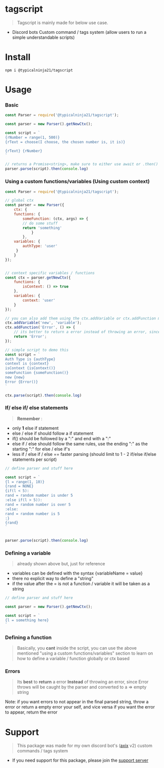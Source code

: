 # tagscript

> Tagscript is mainly made for below use case.

* Discord bots Custom command / tags system (allow users to run a simple understandable scripts)

# Install

```
npm i @typicalninja21/tagscript
```

# Usage

### Basic

```js
const Parser = require('@typicalninja21/tagscript');

const parser = new Parser().getNewCtx();

const script = `
{rNumber = range(1, 500)}
{rText = choose(I choose, the chosen number is, it is)}

{rText} {rNumber}
`

// returns a Promise<string>, make sure to either use await or .then()
parser.parse(script).then(console.log)
```


### Using a custom functions/variables (Using custom context)

```js
const Parser = require('@typicalninja21/tagscript');

// global ctx
const parser = new Parser({
	ctx: {
	functions: {
		someFunction: (ctx, args) => {
		// do some stuff
		return 'something'
			}
		},
	variables: {
		authType: 'user'
	 }
	}
});


// context specific variables / functions
const ctx = parser.getNewCtx({
	functions: {
		isContext: () => true
	},
	variables: {
		context: 'user'
	}
});

// you can also add them using the ctx.addVariable or ctx.addFunction methods
ctx.addVariable('new', 'variable');
ctx.addFunction('Error', () => {
	// its better to return a error instead of throwing an error, since Error throws will be caught by the parser and converted to a => empty string
	return 'Error';
});

// simple script to demo this
const script = `
Auth Type is {authType}
context is {context}
isContext {isContext()}
someFunction {someFunction()}
new {new}
Error {Error()}
`

ctx.parse(script).then(console.log)
```

### If/ else if/ else statements

> **Remember** :
* only **1** else if statement
* else / else if should follow a if statement
* if() should be followed by a ":" and end with a ":"
* else if / else should follow the same rules, use the ending ":" as the starting ":" for else / else if's
* less if / else if / else == faster parsing (should limit to 1 - 2 if/else if/else statements per script)


```js
// define parser and stuff here

const script = `
{l = range(1, 10)}
{rand = NONE}
{if(l < 5):
rand = random number is under 5
:else if(l > 5)):
rand = random number is over 5
:else:
rand = random number is 5
:}
{rand}
`


parser.parse(script).then(console.log)
```


### Defining a variable

> already shown above but, just for reference
* variables can be defined with the syntax {variableName = value}
* there no explicit way to define a "string"
* if the value after the = is not a function / variable it will be taken as a string

```js
// define parser and stuff here

const parser = new Parser().getNewCtx();

const script = `
{l = something here}
`
```


### Defining a function

> Basically, you **cant** inside the script, you can use the above mentioned "using a custom functions/variables" section to learn on how to define a variable / function globally or ctx based

### Errors

> Its **best** to __return__ a error **Instead** of throwing an error, since Error throws will be caught by the parser and converted to a => empty string

Note: if you want errors to not appear in the final parsed string, throw a error or return a empty error your self, and vice versa if you want the error to appear, return the error


# Support

> This package was made for my own discord bot's ([axix](https://axixbot.cf) v2) custom commands / tags system

* If you need support for this package, please join the [support server](https://discord.com/invite/HVnGtzMaW4)